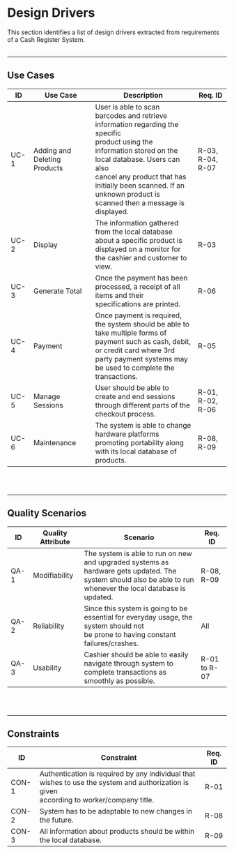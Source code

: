 # Design Drivers
This section identifies a list of design drivers extracted from requirements of a Cash Register System.
<br>
<br>

***
## Use Cases

| ID   | Use Case                     | Description                                                                                                                                                                                                                                                                         | Req. ID          |
|------|------------------------------|-------------------------------------------------------------------------------------------------------------------------------------------------------------------------------------------------------------------------------------------------------------------------------------|------------------|
| UC-1 | Adding and Deleting Products | User is able to scan barcodes and retrieve information regarding the specific<br>product using the information stored on the local database. Users can also<br>cancel any product that has initially been scanned. If an unknown product is<br>scanned then a message is displayed. | R-03, R-04, R-07 |
| UC-2 | Display                      | The information gathered from the local database about a specific product is<br>displayed on a monitor for the cashier and customer to view.                                                                                                                                        | R-03             |
| UC-3 | Generate Total               | Once the payment has been processed, a receipt of all items and their<br>specifications are printed.                                                                                                                                                                                | R-06             |
| UC-4 | Payment                      | Once payment is required, the system should be able to take multiple forms of<br>payment such as cash, debit, or credit card where 3rd party payment systems may<br>be used to complete the transactions.                                                                           | R-05             |
| UC-5 | Manage Sessions              | User should be able to create and end sessions through different parts of the<br>checkout process.                                                                                                                                                                                  | R-01, R-02, R-06 |
| UC-6 | Maintenance                  | The system is able to change hardware platforms promoting portability along<br>with its local database of products.                                                                                                                                                                 | R-08, R-09       |


<br>
<br>

***

## Quality Scenarios

| ID   | Quality Attribute | Scenario                                                                                                                                                         | Req. ID      |
|------|-------------------|------------------------------------------------------------------------------------------------------------------------------------------------------------------|--------------|
| QA-1 | Modifiability     | The system is able to run on new and upgraded systems as hardware gets updated. The<br>system should also be able to run whenever the local database is updated. | R-08, R-09   |
| QA-2 | Reliability       | Since this system is going to be essential for everyday usage, the system should not<br>be prone to having constant failures/crashes.                            | All          |
| QA-3 | Usability         | Cashier should be able to easily navigate through system to complete transactions as<br>smoothly as possible.                                                    | R-01 to R-07 |


<br>
<br>

***
## Constraints

| ID    | Constraint                                                                                                                                  | Req. ID   |
|-------|---------------------------------------------------------------------------------------------------------------------------------------------|-----------|
| CON-1 | Authentication is required by any individual that wishes to use the system and authorization is given<br>according to worker/company title. | R-01      |
| CON-2 | System has to be adaptable to new changes in the future.                                                                                    | R-08      |
| CON-3 | All information about products should be within the local database.                                                                         | R-09      |
